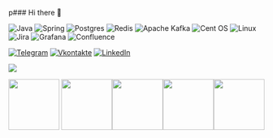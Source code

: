 p### Hi there 👋




![Java](https://img.shields.io/badge/java-%23ED8B00.svg?style=for-the-badge&logo=openjdk&logoColor=white)
![Spring](https://img.shields.io/badge/spring-%236DB33F.svg?style=for-the-badge&logo=spring&logoColor=white)
![Postgres](https://img.shields.io/badge/postgres-%23316192.svg?style=for-the-badge&logo=postgresql&logoColor=white)
![Redis](https://img.shields.io/badge/redis-%23DD0031.svg?style=for-the-badge&logo=redis&logoColor=white)
![Apache Kafka](https://img.shields.io/badge/Apache%20Kafka-000?style=for-the-badge&logo=apachekafka)
![Cent OS](https://img.shields.io/badge/cent%20os-002260?style=for-the-badge&logo=centos&logoColor=F0F0F0)
![Linux](https://img.shields.io/badge/Linux-FCC624?style=for-the-badge&logo=linux&logoColor=black)
![Jira](https://img.shields.io/badge/jira-%230A0FFF.svg?style=for-the-badge&logo=jira&logoColor=white)
![Grafana](https://img.shields.io/badge/grafana-%23F46800.svg?style=for-the-badge&logo=grafana&logoColor=white)
![Confluence](https://img.shields.io/badge/confluence-%23172BF4.svg?style=for-the-badge&logo=confluence&logoColor=white)

[![Telegram](https://img.shields.io/badge/-Telegram-090909?style=for-the-badge&logo=telegram&logoColor=27A0D9)](https://t.me/alaxay)
[![Vkontakte](https://img.shields.io/badge/-Vkontakte-090909?style=for-the-badge&logo=Vk&logoColor=4F7DB3)](https://vk.com/alaxay)
[![LinkedIn](https://img.shields.io/badge/-LinkedIn-090909?style=for-the-badge&logo=linkedin&logoColor=007BB6)](https://www.linkedin.com/in/alexey-cherednichenko-b7b61b174/)





<picture>
  <source
    srcset="https://github-readme-stats.vercel.app/api?username=alaxay8&show_icons=true&theme=dark"
    media="(prefers-color-scheme: dark)"
  />
  <source
    srcset="https://github-readme-stats.vercel.app/api?username=anuraghazra&show_icons=true"
    media="(prefers-color-scheme: light), (prefers-color-scheme: no-preference)"
  />
  <img src="https://github-readme-stats.vercel.app/api?username=alaxay8&show_icons=true" />
</picture>

<img src="https://cdn.jsdelivr.net/gh/devicons/devicon/icons/java/java-original-wordmark.svg" width="100" height="100" /> <img src="https://cdn.jsdelivr.net/gh/devicons/devicon/icons/spring/spring-original-wordmark.svg" width="100" height="100" /><img src="https://cdn.jsdelivr.net/gh/devicons/devicon/icons/linux/linux-original.svg" width="100" height="100" /><img src="https://cdn.jsdelivr.net/gh/devicons/devicon/icons/postgresql/postgresql-plain-wordmark.svg" width="100" height="100"/><img src="https://cdn.jsdelivr.net/gh/devicons/devicon/icons/apachekafka/apachekafka-original.svg" width="100" height="100" />
          
          
